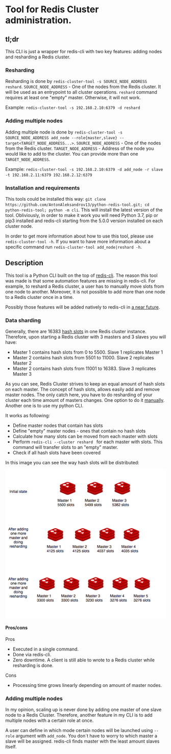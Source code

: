 # Tool for Redis Cluster administration.
## tl;dr
This CLI is just a wrapper for redis-cli with two key features: adding nodes and resharding a Redis cluster.

### Resharding 
Resharding is done by `redis-cluster-tool -s SOURCE_NODE_ADDRESS reshard`.
`SOURCE_NODE_ADDRESS` - One of the nodes from the Redis cluster. It will be used as an entrypoint to all cluster operations.
`reshard` command requires at least one "empty" master. Otherwise, it will not work.

Example: `redis-cluster-tool -s 192.168.2.10:6379 -d reshard`

### Adding multiple nodes
Adding multiple node is done by `redis-cluster-tool -s SOURCE_NODE_ADDRESS add_node --role{master,slave} --target<TARGET_NODE_ADDRESS...>`.
`SOURCE_NODE_ADDRESS` - One of the nodes from the Redis cluster. `TARGET_NODE_ADDRESS` - Address of the node you would like to add to the cluster.
You can provide more than one `TARGET_NODE_ADDRESS`.

Example: `redis-cluster-tool -s 192.168.2.10:6379 -d add_node -r slave -t 192.168.2.11:6379 192.168.2.12:6379`


### Installation and requirements
This tools could be installed this way: `git clone https://github.com/AntonAleksandrov13/python-redis-tool.git; cd python-redis-tool; python -m cli`. This will install the latest version of the tool.
Obliviously, in order to make it work you will need Python 3.7, pip or pip3 installed and redis-cli starting from the 5.0.0 version installed on each cluster node. 

In order to get more information about how to use this tool, please use `redis-cluster-tool -h`.
If you want to have more information about a specific command run `redis-cluster-tool add_node|reshard -h`.

## Description
This tool is a Python CLI built on the top of [redis-cli](https://redis.io/topics/rediscli).
The reason this tool was made is that some automation features are missing in redis-cli. 
For example, to reshard a Redis cluster, a user has to manually move slots from one node to another.
Moreover, it is not possible to add more than one node to a Redis cluster once in a time.

Possibly those features will be added natively to redis-cli in [a near future](https://github.com/antirez/redis/issues/4052).
### Data sharding

Generally, there are 16383 [hash slots](https://stackoverflow.com/questions/48314328/what-do-we-mean-by-hash-slot-in-redis-cluster) in one Redis cluster instance.
Therefore, upon starting a Redis cluster with 3 masters and 3 slaves you will have:
- Master 1 contains hash slots from 0 to 5500. Slave 1 replicates Master 1
- Master 2 contains hash slots from 5501 to 11000. Slave 2 replicates Master 2
- Master 2 contains hash slots from 11001 to 16383. Slave 3 replicates Master 3

As you can see, Redis Cluster strives to keep an equal amount of hash slots on each master.
The concept of hash slots, allows easily add and remove master nodes.
The only catch here, you have to do resharding of your cluster each time amount of masters changes.
One option to do it [manually](https://redis.io/topics/cluster-tutorial).
Another one is to use my python CLI.

It works as following:
 - Define master nodes that contain has slots
 - Define "empty" master nodes - ones that contain no hash slots
 - Calculate how many slots can be moved from each master with slots
 - Perform `redis-cli --cluster reshard ` for each master with slots. This command will transfer slots to an "empty" master.
 - Check if all hash slots have been covered
 
 
In this image you can see the way hash slots will be distributed:

![Hash slots distribution](https://github.com/AntonAleksandrov13/python-redis-tool/blob/master/docs/sharding.png)

#### Pros/cons
Pros
- Executed in a single command.
- Done via redis-cli.
- Zero downtime. A client is still able to wrote to a Redis cluster while resharding is done.

Cons
- Processing time grows linearly depending on amount of master nodes.


### Adding multiple nodes 
In my opinion, scaling up is never done by adding one master of one slave node to a Redis Cluster.
Therefore, another feature in my CLI is to add multiple nodes with a certain role at once.

A user can define in which mode certain nodes will be launched using `--role` argument with `add_node`.
You don`t have to worry to which master a slave will be assigned. redis-cli finds master with the least amount slaves itself.
